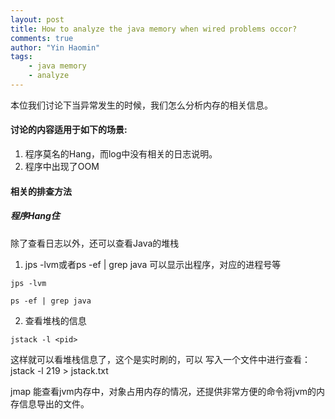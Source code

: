 ```yaml
---
layout: post
title: How to analyze the java memory when wired problems occor?
comments: true
author: "Yin Haomin"
tags:
    - java memory
    - analyze
---
```


本位我们讨论下当异常发生的时候，我们怎么分析内存的相关信息。

#### 讨论的内容适用于如下的场景:
1. 程序莫名的Hang，而log中没有相关的日志说明。
2. 程序中出现了OOM

#### 相关的排查方法

##### 程序Hang住

除了查看日志以外，还可以查看Java的堆栈

1. jps -lvm或者ps -ef | grep java  可以显示出程序，对应的进程号等

```
jps -lvm

ps -ef | grep java
```

2. 查看堆栈的信息

```
jstack -l <pid>
```

这样就可以看堆栈信息了，这个是实时刷的，可以 写入一个文件中进行查看：  jstack -l 219  > jstack.txt

 
jmap 能查看jvm内存中，对象占用内存的情况，还提供非常方便的命令将jvm的内存信息导出的文件。
 




